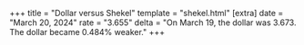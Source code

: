 +++
title = "Dollar versus Shekel"
template = "shekel.html"
[extra]
date = "March 20, 2024"
rate = "3.655"
delta = "On March 19, the dollar was 3.673. The dollar became 0.484% weaker."
+++
